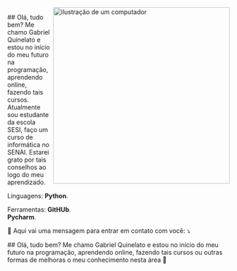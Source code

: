 <img src="https://raw.githubusercontent.com/MicaelliMedeiros/micaellimedeiros/master/image/computer-illustration.png" alt="ilustração de um computador" min-width="400px" max-width="400px" width="400px" align="right">

<p align="left"> 
  ## Olá, tudo bem?
	Me chamo Gabriel Quinelato e estou no início do meu futuro na programação, aprendendo online, fazendo tais cursos. Atualmente sou estudante da escola SESI, faço um curso de informática no SENAI. Estarei grato por tais conselhos ao logo do meu aprendizado.
</p>

<p align="left">
   Linguagens: <strong>Python</strong>.<br>
</p>

<p align="left">
   Ferramentas: <strong>GitHUb</strong>.<br>
		 <strong>Pycharm</strong>.<br>
</p>

<p align="left">
  💌 Aqui vai uma mensagem para entrar em contato com você: ⤵️
</p>
## Olá, tudo bem?
Me chamo Gabriel Quinelato e estou no início do meu futuro na programação, aprendendo online, fazendo tais cursos ou outras formas de melhoras o meu conhecimento nesta área 👋
